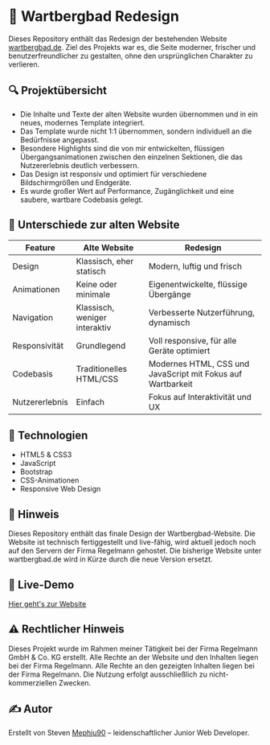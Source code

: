 # 🌊 Wartbergbad Redesign

Dieses Repository enthält das Redesign der bestehenden Website [wartbergbad.de](https://wartbergbad.de). Ziel des Projekts war es, die Seite moderner, frischer und benutzerfreundlicher zu gestalten, ohne den ursprünglichen Charakter zu verlieren.

## 🔍 Projektübersicht

- Die Inhalte und Texte der alten Website wurden übernommen und in ein neues, modernes Template integriert.  
- Das Template wurde nicht 1:1 übernommen, sondern individuell an die Bedürfnisse angepasst.  
- Besondere Highlights sind die von mir entwickelten, flüssigen Übergangsanimationen zwischen den einzelnen Sektionen, die das Nutzererlebnis deutlich verbessern.  
- Das Design ist responsiv und optimiert für verschiedene Bildschirmgrößen und Endgeräte.  
- Es wurde großer Wert auf Performance, Zugänglichkeit und eine saubere, wartbare Codebasis gelegt.

## 🔄 Unterschiede zur alten Website

| Feature                      | Alte Website                          | Redesign                                |
|-----------------------------|-------------------------------------|----------------------------------------|
| Design                      | Klassisch, eher statisch             | Modern, luftig und frisch               |
| Animationen                 | Keine oder minimale                   | Eigenentwickelte, flüssige Übergänge   |
| Navigation                  | Klassisch, weniger interaktiv        | Verbesserte Nutzerführung, dynamisch   |
| Responsivität               | Grundlegend                          | Voll responsive, für alle Geräte optimiert |
| Codebasis                  | Traditionelles HTML/CSS              | Modernes HTML, CSS und JavaScript mit Fokus auf Wartbarkeit |
| Nutzererlebnis              | Einfach                             | Fokus auf Interaktivität und UX         |

## 🔧 Technologien

- HTML5 & CSS3  
- JavaScript
- Bootstrap
- CSS-Animationen  
- Responsive Web Design  

## 📌 Hinweis

Dieses Repository enthält das finale Design der Wartbergbad-Website. Die Website ist technisch fertiggestellt und live-fähig, wird aktuell jedoch noch auf den Servern der Firma Regelmann gehostet. Die bisherige Website unter wartbergbad.de wird in Kürze durch die neue Version ersetzt.

## 🚀 Live-Demo
 
[Hier geht's zur Website](https://wartbergbad.regelmann.de)

## ⚠️ Rechtlicher Hinweis

Dieses Projekt wurde im Rahmen meiner Tätigkeit bei der Firma Regelmann GmbH & Co. KG erstellt. Alle Rechte an der Website und den Inhalten liegen bei der Firma Regelmann.
Alle Rechte an den gezeigten Inhalten liegen bei der Firma Regelmann. Die Nutzung erfolgt ausschließlich zu nicht-kommerziellen Zwecken.

## ✍️ Autor

Erstellt von Steven [Mephju90](https://github.com/Mephju90) – leidenschaftlicher Junior Web Developer.
